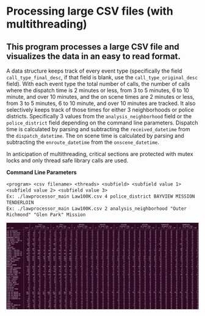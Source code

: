 # Processing large CSV files (with multithreading)

## This program processes a large CSV file and visualizes the data in an easy to read format.

A data structure keeps track of every event type (specifically the field `call_type_final_desc`, if that field is blank, use the `call_type_original_desc` field).  With each event type the total number of calls, the number of calls where the dispatch time is 2 minutes or less, from 3 to 5 minutes, 6 to 10 minute, and over 10 minutes, and the on scene times are 2 minutes or less, from 3 to 5 minutes, 6 to 10 minute, and over 10 minutes are tracked.  It also selectively keeps track of those times for either 3 neighborhoods or police districts.  Specifically 3 values from the `analysis_neighborhood` field or the `police_district` field depending on the command line parameters. Dispatch time is calculated by parsing and subtracting the `received_datetime` from the `dispatch_datetime`. The on scene time is calculated by parsing and subtracting the `enroute_datetime` from the `onscene_datetime`.

In anticipation of multithreading, critical sections are protected with mutex locks and only thread safe library calls are used.

**Command Line Parameters**
```
<program> <csv filename> <threads> <subfield> <subfield value 1> <subfield value 2> <subfield value 3>
Ex: ./lawprocessor_main Law100K.csv 4 police_district BAYVIEW MISSION TENDERLOIN
Ex: ./lawprocessor_main Law100K.csv 2 analysis_neighborhood "Outer Richmond" "Glen Park" Mission
```

![Screenshot of the output.](images/output.png)